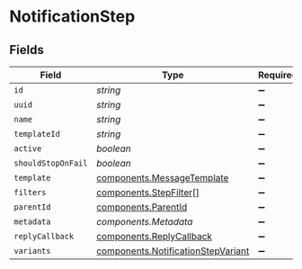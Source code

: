 # NotificationStep


## Fields

| Field                                                                                    | Type                                                                                     | Required                                                                                 | Description                                                                              |
| ---------------------------------------------------------------------------------------- | ---------------------------------------------------------------------------------------- | ---------------------------------------------------------------------------------------- | ---------------------------------------------------------------------------------------- |
| `id`                                                                                     | *string*                                                                                 | :heavy_minus_sign:                                                                       | N/A                                                                                      |
| `uuid`                                                                                   | *string*                                                                                 | :heavy_minus_sign:                                                                       | N/A                                                                                      |
| `name`                                                                                   | *string*                                                                                 | :heavy_minus_sign:                                                                       | N/A                                                                                      |
| `templateId`                                                                             | *string*                                                                                 | :heavy_minus_sign:                                                                       | N/A                                                                                      |
| `active`                                                                                 | *boolean*                                                                                | :heavy_minus_sign:                                                                       | N/A                                                                                      |
| `shouldStopOnFail`                                                                       | *boolean*                                                                                | :heavy_minus_sign:                                                                       | N/A                                                                                      |
| `template`                                                                               | [components.MessageTemplate](../../models/components/messagetemplate.md)                 | :heavy_minus_sign:                                                                       | N/A                                                                                      |
| `filters`                                                                                | [components.StepFilter](../../models/components/stepfilter.md)[]                         | :heavy_minus_sign:                                                                       | N/A                                                                                      |
| `parentId`                                                                               | [components.ParentId](../../models/components/parentid.md)                               | :heavy_minus_sign:                                                                       | N/A                                                                                      |
| `metadata`                                                                               | *components.Metadata*                                                                    | :heavy_minus_sign:                                                                       | N/A                                                                                      |
| `replyCallback`                                                                          | [components.ReplyCallback](../../models/components/replycallback.md)                     | :heavy_minus_sign:                                                                       | N/A                                                                                      |
| `variants`                                                                               | [components.NotificationStepVariant](../../models/components/notificationstepvariant.md) | :heavy_minus_sign:                                                                       | N/A                                                                                      |